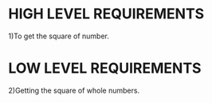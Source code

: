 # HIGH LEVEL REQUIREMENTS
1)To get the square of  number.
# LOW LEVEL REQUIREMENTS
2)Getting the square of whole numbers.